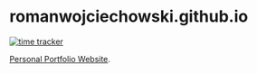 # romanwojciechowski.github.io
[![time tracker](https://wakatime.com/badge/github/romanwojciechowski/romanwojciechowski.github.io.svg)](https://wakatime.com/badge/github/romanwojciechowski/romanwojciechowski.github.io)

[Personal Portfolio Website](https://romanwojciechowski.github.io).
